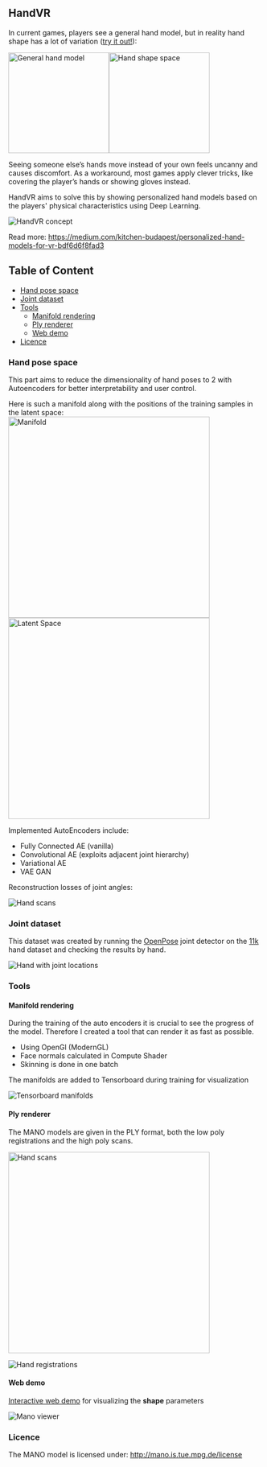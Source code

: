 ## HandVR

In current games, players see a general hand model, but in reality hand shape has a lot of variation ([try it out!](https://dawars.me/mano/)):

<img src="https://dawars.me/wp-content/uploads/2016/08/the_gallery_hands.jpg" alt="General hand model" height="200" /><img src="img/hand_anim.gif?raw=true" alt="Hand shape space" width="200" />

Seeing someone else’s hands move instead of your own feels uncanny and causes discomfort. As a workaround, most games apply clever tricks, like covering the player’s hands or showing gloves instead.

HandVR aims to solve this by showing personalized hand models based on the players' physical characteristics using Deep Learning.

<img src="https://cdn-images-1.medium.com/max/1600/0*6qeMBlPQyN3fHrW4" alt="HandVR concept" />

Read more: https://medium.com/kitchen-budapest/personalized-hand-models-for-vr-bdf6d6f8fad3


## Table of Content
- [Hand pose space](#hand-pose-space)
- [Joint dataset](#joint-dataset)
- [Tools](#tools)
    - [Manifold rendering](#manifold-rendering)
    - [Ply renderer](#ply-renderer)
    - [Web demo](#web-demo)
- [Licence](#licence)
    


### Hand pose space

This part aims to reduce the dimensionality of hand poses to 2 with Autoencoders for better interpretability and user control. 

Here is such a manifold along with the positions of the training samples in the latent space:
<img src="img/cropped_hand_manifold.png?raw=true" alt="Manifold" width="400" />
<img src="img/cropped_hand_latent.png?raw=true" alt="Latent Space" width="400" />

Implemented AutoEncoders include:
* Fully Connected AE (vanilla)
* Convolutional AE (exploits adjacent joint hierarchy)
* Variational AE
* VAE GAN

Reconstruction losses of joint angles:

<img src="img/tb_losses.png?raw=true" alt="Hand scans" />


### Joint dataset

This dataset was created by running the [OpenPose](https://github.com/CMU-Perceptual-Computing-Lab/openpose) joint detector on the [11k](https://sites.google.com/view/11khands) hand dataset and checking the results by hand.

![Hand with joint locations](img/hand.jpg?raw=true "Hand with joint locations")

### Tools
#### Manifold rendering

During the training of the auto encoders it is crucial to see the progress of the model. Therefore I created a tool that can render it as fast as possible.

* Using OpenGl (ModernGL)
* Face normals calculated in Compute Shader
* Skinning is done in one batch


The manifolds are added to Tensorboard during training for visualization

<img src="img/tb_manifolds.png?raw=true" alt="Tensorboard manifolds" />

#### Ply renderer

The MANO models are given in the PLY format, both the low poly registrations and the high poly scans.

<img src="img/mano_high_poly.png?raw=true" alt="Hand scans" width="400" />

![Hand registrations](img/mano_registrations.png?raw=true "Hand registrations")

#### Web demo

[Interactive web demo](https://dawars.me/mano/) for visualizing the **shape** parameters

<img src="https://dawars.me/mano/images/banner.png" alt="Mano viewer" />

### Licence

The MANO model is licensed under: http://mano.is.tue.mpg.de/license
